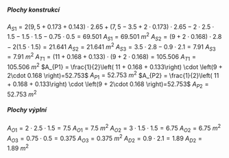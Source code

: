 ##### Plochy konstrukcí
$A_{S1} = 2\left( 9,5 + 0.173 + 0.143\right)\cdot 2.65 +\left( 7,5-3.5+2 \cdot 0.173\right)\cdot 2.65-2\cdot 2.5\cdot 1.5-1.5\cdot 1.5-0.75\cdot 0.5=69.501$
$A_{S1} = 69.501\ m^2$
$A_{S2} = \left(9 + 2 \cdot 0.168 \right)\cdot 2.8-2\left(1.5\cdot 1.5\right)=21.641$
	$A_{S2} = 21.641\ m^2$
$A_{S3} = 3.5 \cdot 2.8 - 0.9\cdot 2.1=7.91$
	$A_{S3} = 7.91\ m^2$
$A_{T1} = \left( 11 + 0.168 + 0.133\right) \cdot \left(9 + 2\cdot 0.168 \right)=105.506$
	$A_{T1} = 105.506\ m^2$
$A_{P1} = \frac{1}{2}\left( 11 + 0.168 + 0.133\right) \cdot \left(9 + 2\cdot 0.168 \right)=52.753$
	$A_{P1} = 52.753\ m^2$
$A_{P2} = \frac{1}{2}\left( 11 + 0.168 + 0.133\right) \cdot \left(9 + 2\cdot 0.168 \right)=52.753$
	$A_{P2} = 52.753\ m^2$

##### Plochy výplní

$A_{O1} = 2\cdot 2.5\cdot1.5=7.5$
	$A_{O1} = 7.5\ m^2$
$A_{O2} = 3\cdot 1.5\cdot1.5=6.75$
	$A_{O2} = 6.75\ m^2$
$A_{O3} = 0.75\cdot 0.5=0.375$
	$A_{O3} = 0.375\ m^2$
$A_{D2} = 0.9 \cdot 2.1=1.89$
	$A_{D2} = 1.89\ m^2$